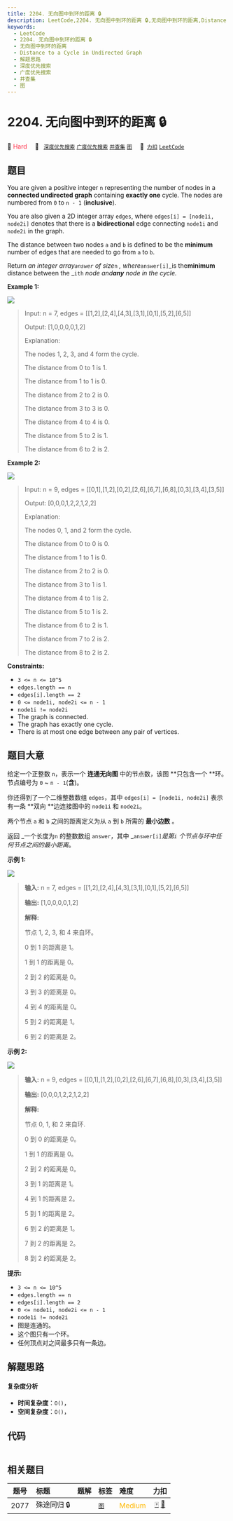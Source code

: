 ```yaml
---
title: 2204. 无向图中到环的距离 🔒
description: LeetCode,2204. 无向图中到环的距离 🔒,无向图中到环的距离,Distance to a Cycle in Undirected Graph,解题思路,深度优先搜索,广度优先搜索,并查集,图
keywords:
  - LeetCode
  - 2204. 无向图中到环的距离 🔒
  - 无向图中到环的距离
  - Distance to a Cycle in Undirected Graph
  - 解题思路
  - 深度优先搜索
  - 广度优先搜索
  - 并查集
  - 图
---
```


# 2204. 无向图中到环的距离 🔒

🔴 <font color=#ff334b>Hard</font>&emsp; 🔖&ensp; [`深度优先搜索`](/tag/depth-first-search.md) [`广度优先搜索`](/tag/breadth-first-search.md) [`并查集`](/tag/union-find.md) [`图`](/tag/graph.md)&emsp; 🔗&ensp;[`力扣`](https://leetcode.cn/problems/distance-to-a-cycle-in-undirected-graph) [`LeetCode`](https://leetcode.com/problems/distance-to-a-cycle-in-undirected-graph)

## 题目

You are given a positive integer `n` representing the number of nodes in a
**connected undirected graph** containing **exactly one** cycle. The nodes are
numbered from `0` to `n - 1` (**inclusive**).

You are also given a 2D integer array `edges`, where `edges[i] = [node1i,
node2i]` denotes that there is a **bidirectional** edge connecting `node1i`
and `node2i` in the graph.

The distance between two nodes `a` and `b` is defined to be the **minimum**
number of edges that are needed to go from `a` to `b`.

Return _an integer array`answer`_ _of size_`n` _, where_`answer[i]`_is
the**minimum** distance between the _`ith` _node and**any** node in the
cycle._



**Example 1:**

![](https://fastly.jsdelivr.net/gh/doocs/leetcode@main/solution/2200-2299/2204.Distance%20to%20a%20Cycle%20in%20Undirected%20Graph/images/image-20220315154238-1.png)

> Input: n = 7, edges = [[1,2],[2,4],[4,3],[3,1],[0,1],[5,2],[6,5]]
> 
> Output: [1,0,0,0,0,1,2]
> 
> Explanation:
> 
> The nodes 1, 2, 3, and 4 form the cycle.
> 
> The distance from 0 to 1 is 1.
> 
> The distance from 1 to 1 is 0.
> 
> The distance from 2 to 2 is 0.
> 
> The distance from 3 to 3 is 0.
> 
> The distance from 4 to 4 is 0.
> 
> The distance from 5 to 2 is 1.
> 
> The distance from 6 to 2 is 2.

**Example 2:**

![](https://fastly.jsdelivr.net/gh/doocs/leetcode@main/solution/2200-2299/2204.Distance%20to%20a%20Cycle%20in%20Undirected%20Graph/images/image-20220315154634-1.png)

> Input: n = 9, edges = [[0,1],[1,2],[0,2],[2,6],[6,7],[6,8],[0,3],[3,4],[3,5]]
> 
> Output: [0,0,0,1,2,2,1,2,2]
> 
> Explanation:
> 
> The nodes 0, 1, and 2 form the cycle.
> 
> The distance from 0 to 0 is 0.
> 
> The distance from 1 to 1 is 0.
> 
> The distance from 2 to 2 is 0.
> 
> The distance from 3 to 1 is 1.
> 
> The distance from 4 to 1 is 2.
> 
> The distance from 5 to 1 is 2.
> 
> The distance from 6 to 2 is 1.
> 
> The distance from 7 to 2 is 2.
> 
> The distance from 8 to 2 is 2.

**Constraints:**

  * `3 <= n <= 10^5`
  * `edges.length == n`
  * `edges[i].length == 2`
  * `0 <= node1i, node2i <= n - 1`
  * `node1i != node2i`
  * The graph is connected.
  * The graph has exactly one cycle.
  * There is at most one edge between any pair of vertices.


## 题目大意

给定一个正整数 `n`，表示一个 **连通无向图** 中的节点数，该图 **只包含一个  **环。节点编号为 `0` ~ `n - 1`(**含**)。

你还得到了一个二维整数数组 `edges`，其中 `edges[i] = [node1i, node2i]` 表示有一条 **双向  **边连接图中的
`node1i` 和 `node2i`。

两个节点 `a` 和 `b` 之间的距离定义为从 `a` 到 `b` 所需的 **最小边数** 。

返回 _一个长度为`n` 的整数数组 `answer`，其中 _`answer[i]`_是第`i` 个节点与环中任何节点之间的最小距离_。

**示例 1:**

![](https://fastly.jsdelivr.net/gh/doocs/leetcode@main/solution/2200-2299/2204.Distance%20to%20a%20Cycle%20in%20Undirected%20Graph/images/image-20220315154238-1.png)

> 
> 
> 
> 
> 
> **输入:** n = 7, edges = [[1,2],[2,4],[4,3],[3,1],[0,1],[5,2],[6,5]]
> 
> **输出:** [1,0,0,0,0,1,2]
> 
> **解释:**
> 
> 节点 1, 2, 3, 和 4 来自环。
> 
> 0 到 1 的距离是 1。
> 
> 1 到 1 的距离是 0。
> 
> 2 到 2 的距离是 0。
> 
> 3 到 3 的距离是 0。
> 
> 4 到 4 的距离是 0。
> 
> 5 到 2 的距离是 1。
> 
> 6 到 2 的距离是 2。
> 
> 

**示例 2:**

![](https://fastly.jsdelivr.net/gh/doocs/leetcode@main/solution/2200-2299/2204.Distance%20to%20a%20Cycle%20in%20Undirected%20Graph/images/image-20220315154634-1.png)

> 
> 
> 
> 
> 
> **输入:** n = 9, edges = [[0,1],[1,2],[0,2],[2,6],[6,7],[6,8],[0,3],[3,4],[3,5]]
> 
> **输出:** [0,0,0,1,2,2,1,2,2]
> 
> **解释:**
> 
> 节点 0, 1, 和 2 来自环.
> 
> 0 到 0 的距离是 0。
> 
> 1 到 1 的距离是 0。
> 
> 2 到 2 的距离是 0。
> 
> 3 到 1 的距离是 1。
> 
> 4 到 1 的距离是 2。
> 
> 5 到 1 的距离是 2。
> 
> 6 到 2 的距离是 1。
> 
> 7 到 2 的距离是 2。
> 
> 8 到 2 的距离是 2。
> 
> 



**提示:**

  * `3 <= n <= 10^5`
  * `edges.length == n`
  * `edges[i].length == 2`
  * `0 <= node1i, node2i <= n - 1`
  * `node1i != node2i`
  * 图是连通的。
  * 这个图只有一个环。
  * 任何顶点对之间最多只有一条边。


## 解题思路

#### 复杂度分析

- **时间复杂度**：`O()`，
- **空间复杂度**：`O()`，

## 代码

```javascript

```

## 相关题目

<!-- prettier-ignore -->
| 题号 | 标题 | 题解 | 标签 | 难度 | 力扣 |
| :------: | :------ | :------: | :------ | :------ | :------: |
| 2077 | 殊途同归 🔒 |  |  [`图`](/tag/graph.md) | <font color=#ffb800>Medium</font> | [🀄️](https://leetcode.cn/problems/paths-in-maze-that-lead-to-same-room) [🔗](https://leetcode.com/problems/paths-in-maze-that-lead-to-same-room) |